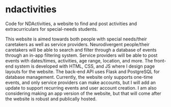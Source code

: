 # ndactivities
Code for NDActivities, a website to find and post activities and extracurriculars for special-needs students.

This website is aimed towards both people with special needs/their caretakers as well as service providers. Neurodivergent people/their caretakers will be able to search and filter through a database of events through an in-app filtering system. Service providers will be able to post events with dates/times, activities, age range, location, and more. The front-end system is developed with HTML, CSS, and JS where I design page layouts for the website. The back-end API uses Flask and PostgreSQL for database management. Currently, the website only supports one-time events, and only service providers can make accounts, but I will add an update to support recurring events and user account creation. I am also considering making an app version of the website, but that will come after the website is robust and publically hosted.
